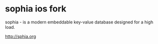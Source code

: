 # sophia ios fork
sophia - is a modern embeddable key-value database
designed for a high load.

http://sphia.org
